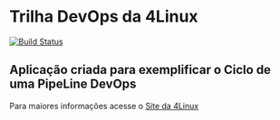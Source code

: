 # Trilha DevOps da 4Linux

<!-- Altere a Flag abaixo com sua URL do Travis -->
[![Build Status](https://travis-ci.com/fabinhoxd/DevOpsLab-HelloWorld.svg?branch=master)](https://travis-ci.com/fabinhoxd/DevOpsLab-HelloWorld)

## Aplicação criada para exemplificar o Ciclo de uma PipeLine DevOps


Para maiores informações acesse o [Site da 4Linux](https://www.4linux.com.br/cursos/devops)
